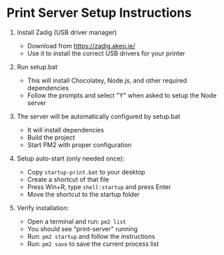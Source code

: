 # Print Server Setup Instructions

1. Install Zadig (USB driver manager)
   - Download from https://zadig.akeo.ie/
   - Use it to install the correct USB drivers for your printer

2. Run setup.bat
   - This will install Chocolatey, Node.js, and other required dependencies
   - Follow the prompts and select "Y" when asked to setup the Node server

3. The server will be automatically configured by setup.bat
   - It will install dependencies
   - Build the project
   - Start PM2 with proper configuration

4. Setup auto-start (only needed once):
   - Copy `startup-print.bat` to your desktop
   - Create a shortcut of that file
   - Press Win+R, type `shell:startup` and press Enter
   - Move the shortcut to the startup folder

5. Verify installation:
   - Open a terminal and run: `pm2 list`
   - You should see "print-server" running
   - Run: `pm2 startup` and follow the instructions
   - Run: `pm2 save` to save the current process list
